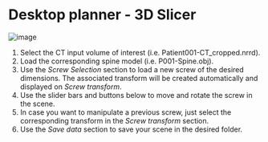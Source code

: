 # Desktop planner - 3D Slicer
![image](https://user-images.githubusercontent.com/66890913/212860755-e2fcfeac-6d86-4bcf-ba1b-20a9379e3d43.png)

1. Select the CT input volume of interest (i.e. Patient001-CT_cropped.nrrd).
2. Load the corresponding spine model (i.e. P001-Spine.obj).
3. Use the *Screw Selection* section to load a new screw of the desired dimensions. The associated transform will be created automatically and displayed on *Screw transform*.
4. Use the slider bars and buttons below to move and rotate the screw in the scene.
5. In case you want to manipulate a previous screw, just select the corresponding transform in the *Screw transform* section.
6. Use the *Save data* section to save your scene in the desired folder.
